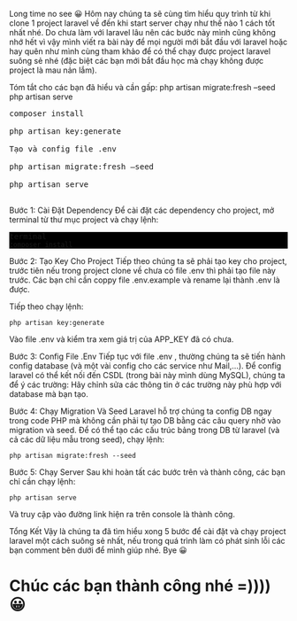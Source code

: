 
Long time no see 😀 Hôm nay chúng ta sẽ cùng tìm hiểu quy trình từ khi clone 1 project laravel về đến khi start server chạy như thế nào 1 cách tốt nhất nhé. Do chưa làm với laravel lâu nên các bước này mình cũng không nhớ hết vì vậy mình viết ra bài này để mọi người mới bắt đầu với laravel hoặc hay quên như mình cùng tham khảo để có thể chạy được project laravel suông sẻ nhé (đặc biệt các bạn mới bắt đầu học mà chạy không được project là mau nản lắm).

Tóm tắt cho các bạn đã hiểu và cần gấp:
php artisan migrate:fresh –seed
php artisan serve
<pre title="terminal" class="wp-block-code  language-properties"><div class="prism-titlename">composer install</div>
<div class="prism-titlename">php artisan key:generate
</div>
<div class="prism-titlename">Tạo và config file .env</div>
<div class="prism-titlename">php artisan migrate:fresh –seed
</div>
<div class="prism-titlename">php artisan serve</div>
</pre>


Bước 1: Cài Đặt Dependency
Để cài đặt các dependency cho project, mở terminal từ thư mục project và chạy lệnh:
<pre title="terminal" class="wp-block-code  language-properties" style="background:black"><div class="prism-titlename">terminal</div><code lang="properties" class="  language-properties"><span class="token attr-name">composer</span> <span class="token attr-value">install</span></code></pre>
Bước 2: Tạo Key Cho Project
Tiếp theo chúng ta sẽ phải tạo key cho project, trước tiên nếu trong project clone về chưa có file .env thì phải tạo file này trước. Các bạn chỉ cần coppy file .env.example và rename lại thành .env là được.

Tiếp theo chạy lệnh:
<pre title="terminal" class="wp-block-code  language-properties"><code lang="properties" class="  language-properties"><span class="token attr-name">php</span> <span class="token attr-value">artisan key:generate</span></code></pre>
Vào file .env và kiểm tra xem giá trị của APP_KEY đã có chưa.

Bước 3: Config File .Env
Tiếp tục với file .env , thường chúng ta sẽ tiến hành config database (và một vài config cho các service như Mail,…). Để config laravel có thể kết nối đến CSDL (trong bài này mình dùng MySQL), chúng ta để ý các trường:
Hãy chỉnh sửa các thông tin ở các trường này phù hợp với database mà bạn tạo.

Bước 4: Chạy Migration Và Seed
Laravel hỗ trợ chúng ta config DB ngay trong code PHP mà không cần phải tự tạo DB bằng các câu query nhờ vào migration và seed. Để có thể tạo các cấu trúc bảng trong DB từ laravel (và cả các dữ liệu mẫu trong seed), chạy lệnh:
<pre title="terminal" class="wp-block-code  language-properties"><code lang="properties" class="  language-properties"><span class="token attr-name">php</span> <span class="token attr-value">artisan migrate:fresh --seed</span></code></pre>

Bước 5: Chạy Server
Sau khi hoàn tất các bước trên và thành công, các bạn chỉ cần chạy lệnh:
<pre title="terminal" class="wp-block-code  language-properties"><code lang="properties" class="  language-properties"><span class="token attr-name">php</span> <span class="token attr-value">artisan serve</span></code></pre>
Và truy cập vào đường link hiện ra trên console là thành công.

Tổng Kết
Vậy là chúng ta đã tìm hiểu xong 5 bước để cài đặt và chạy project laravel một cách suông sẻ nhất, nếu trong quá trình làm có phát sinh lỗi các bạn comment bên dưới để mình giúp nhé. Bye 😀
<h1>Chúc các bạn thành công nhé =)))) 😀</h1>
